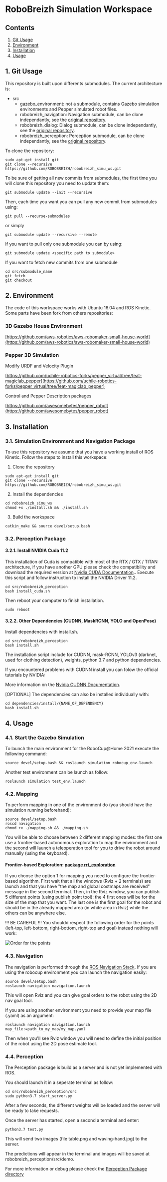 RoboBreizh Simulation Workspace
==============

## Contents
1. [Git Usage](#1-git-usage)
2. [Environment](#2-environment)
3. [Installation](#3-installation)
4. [Usage](#4-usage)

## 1. Git Usage 

This repository is built upon differents submodules. The current architecture is:
- src
	- gazebo_environment: not a submodule, contains Gazebo simulation environments and Pepper simulated robot files.
	- robobreizh_navigation: Navigation submodule, can be clone independantly, see the [original repository](https://github.com/ROBOBREIZH/robobreizh_navigation).
	- robobreizh_dialog: Dialog submodule, can be clone independantly, see the [original repository](https://github.com/ROBOBREIZH/robobreizh_dialog).
	- robobreizh_perception: Perception submodule, can be clone independantly, see the [original repository](https://github.com/ROBOBREIZH/robobreizh_perception).

To clone the repository:
```buildoutcfg
sudo apt-get install git
git clone --recursive https://github.com/ROBOBREIZH/robobreizh_simu_ws.git
```

To be sure of getting all new commits from submodules, the first time you will clone this repository you need to update them:
```buildoutcfg
git submodule update --init --recursive
```

Then, each time you want you can pull any new commit from submodules using:
```buildoutcfg
git pull --recurse-submodules
```
or simply
```buildoutcfg
git submodule update --recursive --remote
```

If you want to pull only one submodule you can by using:
```buildoutcfg
git submodule update <specific path to submodule>
```

If you want to fetch new commits from one submodule
```buildoutcfg
cd src/submodule_name
git fetch
git checkout
```


## 2. Environment 
The code of this workspace works with Ubuntu 16.04 and ROS Kinetic. 
Some parts have been fork from others repositories:

### 3D Gazebo House Environment
[https://github.com/aws-robotics/aws-robomaker-small-house-world](https://github.com/aws-robotics/aws-robomaker-small-house-world)

### Pepper 3D Simulation
Modify URDF and Velocity Plugin

[https://github.com/uchile-robotics-forks/pepper_virtual/tree/feat-magiclab_pepper](https://github.com/uchile-robotics-forks/pepper_virtual/tree/feat-magiclab_pepper)

Control and Pepper Description packages

[https://github.com/awesomebytes/pepper_robot](https://github.com/awesomebytes/pepper_robot)

## 3. Installation

### 3.1. Simulation Environment and Navigation Package

To use this repository we assume that you have a working install of ROS Kinetic.
Follow the steps to install this workspace:
1. Clone the repository 

```buildoutcfg
sudo apt-get install git
git clone --recursive https://github.com/ROBOBREIZH/robobreizh_simu_ws.git
```

2. Install the dependencies

```buildoutcfg
cd robobreizh_simu_ws
chmod +x ./install.sh && ./install.sh
```

3. Build the workspace

```buildoutcfg
catkin_make && source devel/setup.bash
```

### 3.2. Perception Package

#### 3.2.1. Install NVIDIA Cuda 11.2

This installation of Cuda is compatible with most of the RTX / GTX / TITAN architecture, if you have another GPU please check the compatibility and download the required version at [Nvidia CUDA Documentation](https://docs.nvidia.com/cuda/cuda-installation-guide-linux/index.html)..
Execute this script and follow instruction to install the NVIDIA Driver 11.2.

```buildoutcfg
cd src/robobreizh_perception
bash install_cuda.sh 
```

Then reboot your computer to finish installation.

```buildoutcfg
sudo reboot 
```

#### 3.2.2. Other Dependencies (CUDNN, MaskRCNN, YOLO and OpenPose)

Install dependencies with install.sh.

```buildoutcfg
cd src/robobreizh_perception
bash install.sh
```

The installation script include for CUDNN, mask-RCNN, YOLOv3 (darknet, used for clothing detection), weights, python 3.7 and python dependencies.

If you encountered problems with CUDNN install you can folow the official tutorials by NVIDIA:

More information on the [Nvidia CUDNN Documentation](https://docs.nvidia.com/deeplearning/cudnn/install-guide/index.html).

[OPTIONAL] The dependencies can also be installed individually with:

```buildoutcfg
cd dependencies/install/{NAME_OF_DEPENDENCY}
bash install.sh
```

## 4. Usage

### 4.1. Start the Gazebo Simulation
To launch the main environment for the RoboCup@Home 2021 execute the following command:

```buildoutcfg
source devel/setup.bash && roslaunch simulation robocup_env.launch
```

Another test environment can be launch as follow:

```buildoutcfg
roslaunch simulation test_env.launch
```

### 4.2. Mapping 
To perform mapping in one of the environment do (you should have the simulation running beforehand):

```buildoutcfg
source devel/setup.bash
roscd navigation
chmod +x ./mapping.sh && ./mapping.sh
```

You will be able to choose between 2 different mapping modes: the first one use a frontier-based autonomous exploration to map the environment and the second will launch a teleoperation tool for you to drive the robot around manually (using the keyboard).

#### Frontier-based Exploration: [package rrt_exploration](http://wiki.ros.org/rrt_exploration)

If you choose the option 1 for mapping you need to configure the frontier-based algorithm. First wait that all the windows (Rviz + 2 terminals) are launch and that you have "the map and global costmaps are received" message in the second terminal.
Then, in the Rviz window, you can publish 5 different points (using publish point tool): the 4 first ones will be for the size of the map that you want. The last one is the first goal for the robot and should be in the already mapped area (in white area in Rviz) while the others can be anywhere else.

!!! BE CAREFUL !!! You shouldd respect the following order for the points (left-top, left-bottom, right-bottom, right-top and goal) instead nothing will work:

![Order for the points](images/sequence_of_points.png)


### 4.3. Navigation

The navigation is performed through the [ROS Navigation Stack](http://wiki.ros.org/navigation). If you are using the robocup environment you can launch the navigation easily:

```buildoutcfg
source devel/setup.bash
roslaunch navigation navigation.launch
```

This will open Rviz and you can give goal orders to the robot using the 2D nav goal tool.

If you are using another environment you need to provide your map file (.yaml) as an argument:

```buildoutcfg
roslaunch navigation navigation.launch map_file:=path_to_my_map/my_map.yaml
```

Then when you'll see Rviz window you will need to define the initial position of the robot using the 2D pose estimate tool.

### 4.4. Perception

The Perception package is build as a server and is not yet implemented with ROS.

You should launch it in a seperate terminal as follow:

```buildoutcfg
cd src/robobreizh_perception/src
sudo python3.7 start_server.py
```

After a few seconds, the different weights will be loaded and the server will be ready to take requests.

Once the server has started, open a second a terminal and enter:

```buildoutcfg
python3.7 test.py
```

This will send two images (file table.png and waving-hand.jpg) to the server. 

The predictions will appear in the terminal and images will be saved at robobreizh_perception/src/demo.

For more information or debug please check the [Perception Package directory](src/robobreizh_perception/Readme.md#start-the-server)
